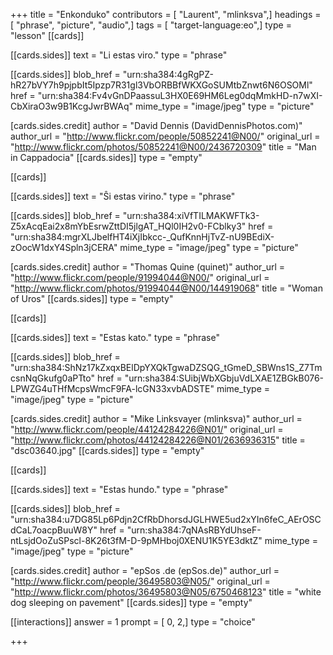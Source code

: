 +++
title = "Enkonduko"
contributors = [ "Laurent", "mlinksva",]
headings = [ "phrase", "picture", "audio",]
tags = [ "target-language:eo",]
type = "lesson"
[[cards]]

[[cards.sides]]
text = "Li estas viro."
type = "phrase"

[[cards.sides]]
blob_href = "urn:sha384:4gRgPZ-hR27bVY7h9pjpbIt5Ipzp7R31gl3VbORBBfWKXGoSUMtbZnwt6N6OSOMl"
href = "urn:sha384:Fv4vGnDPaassuL3HX0E69HM6Leg0dqMmkHD-n7wXI-CbXiraO3w9B1KcgJwrBWAq"
mime_type = "image/jpeg"
type = "picture"

[cards.sides.credit]
author = "David Dennis (DavidDennisPhotos.com)"
author_url = "http://www.flickr.com/people/50852241@N00/"
original_url = "http://www.flickr.com/photos/50852241@N00/2436720309"
title = "Man in Cappadocia"
[[cards.sides]]
type = "empty"

[[cards]]

[[cards.sides]]
text = "Ŝi estas virino."
type = "phrase"

[[cards.sides]]
blob_href = "urn:sha384:xiVfTILMAKWFTk3-Z5xAcqEai2x8mYbEsrwZttDI5jlgAT_HQl0IH2v0-FCblky3"
href = "urn:sha384:mgrXLJbelfHT4iXjIbkcc-_QufKnnHjTvZ-nU9BEdiX-zOocW1dxY4Spln3jCERA"
mime_type = "image/jpeg"
type = "picture"

[cards.sides.credit]
author = "Thomas Quine (quinet)"
author_url = "http://www.flickr.com/people/91994044@N00/"
original_url = "http://www.flickr.com/photos/91994044@N00/144919068"
title = "Woman of Uros"
[[cards.sides]]
type = "empty"

[[cards]]

[[cards.sides]]
text = "Estas kato."
type = "phrase"

[[cards.sides]]
blob_href = "urn:sha384:ShNz17kZxqxBElDpYXQkTgwaDZSQG_tGmeD_SBWns1S_Z7TmcsnNqGkufg0aPTto"
href = "urn:sha384:SUibjWbXGbjuVdLXAE1ZBGkB076-LPWZG4uTHfMcpsWmcF9FA-lcGN33xvbADSTE"
mime_type = "image/jpeg"
type = "picture"

[cards.sides.credit]
author = "Mike Linksvayer (mlinksva)"
author_url = "http://www.flickr.com/people/44124284226@N01/"
original_url = "http://www.flickr.com/photos/44124284226@N01/2636936315"
title = "dsc03640.jpg"
[[cards.sides]]
type = "empty"

[[cards]]

[[cards.sides]]
text = "Estas hundo."
type = "phrase"

[[cards.sides]]
blob_href = "urn:sha384:u7DG85Lp6Pdjn2CfRbDhorsdJGLHWE5ud2xYIn6feC_AErOSCdCaL7oacpBuuW8Y"
href = "urn:sha384:7qNAsRBYdUhseF-ntLsjdOoZuSPscl-8K26t3fM-D-9pMHboj0XENU1K5YE3dktZ"
mime_type = "image/jpeg"
type = "picture"

[cards.sides.credit]
author = "epSos .de (epSos.de)"
author_url = "http://www.flickr.com/people/36495803@N05/"
original_url = "http://www.flickr.com/photos/36495803@N05/6750468123"
title = "white dog sleeping on pavement"
[[cards.sides]]
type = "empty"

[[interactions]]
answer = 1
prompt = [ 0, 2,]
type = "choice"

+++
